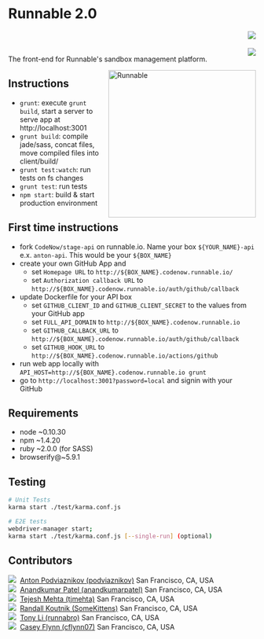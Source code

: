 Runnable 2.0
============

<img src="https://circleci.com/gh/CodeNow/runnable-angular.png?circle-token=979bf08a16049c22ca0f7f7e01cb523ce9dbfcac" align="right">
<br><br>
<a href="https://saucelabs.com/u/runnable">
  <img src="https://saucelabs.com/browser-matrix/runnable.svg?auth=9a8a382b89d804503547b9feda1eb36c" align="right">
</a>

The front-end for Runnable's sandbox management platform.

<img src="http://runnable.com/images/bear-alt.png" title="Runnable" alt="Runnable" align="right" height="300" style="position:relative;z-index:1;">

Instructions
-------------
- `grunt`: execute `grunt build`, start a server to serve app at http://localhost:3001
- `grunt build`: compile jade/sass, concat files, move compiled files into client/build/
- `grunt test:watch`: run tests on fs changes
- `grunt test`: run tests
- `npm start`: build & start production environment


First time instructions
-----------------------
 - fork `CodeNow/stage-api` on runnable.io. Name your box `${YOUR_NAME}-api` e.x. `anton-api`. This would be your `${BOX_NAME}`
 - create your own GitHub App and
    - set `Homepage URL` to `http://${BOX_NAME}.codenow.runnable.io/`
    - set `Authorization callback URL` to `http://${BOX_NAME}.codenow.runnable.io/auth/github/callback`
 - update Dockerfile for your API box
    - set `GITHUB_CLIENT_ID` and `GITHUB_CLIENT_SECRET` to the values from your GitHub app
    - set `FULL_API_DOMAIN` to `http://${BOX_NAME}.codenow.runnable.io`
    - set `GITHUB_CALLBACK_URL` to `http://${BOX_NAME}.codenow.runnable.io/auth/github/callback`
    - set `GITHUB_HOOK_URL` to `http://${BOX_NAME}.codenow.runnable.io/actions/github`
 - run web app locally with `API_HOST=http://${BOX_NAME}.codenow.runnable.io grunt`
 - go to `http://localhost:3001?password=local` and signin with your GitHub

Requirements
------------
- node ~0.10.30
- npm ~1.4.20
- ruby ~2.0.0 (for SASS)
- browserify@~5.9.1

Testing
-------
```bash
# Unit Tests
karma start ./test/karma.conf.js

# E2E tests
webdriver-manager start;
karma start ./test/karma.conf.js [--single-run] (optional)
```

Contributors
------------
<img src="https://avatars1.githubusercontent.com/u/429706?v=3&s=64">&nbsp;
[Anton Podviaznikov (podviaznikov)](https://github.com/podviaznikov)
San Francisco, CA, USA  
<img src="https://s.gravatar.com/avatar/b613d7470bc5eb09b8c73223b4ee8a4e?s=64">&nbsp;
[Anandkumar Patel (anandkumarpatel)](https://github.com/anandkumarpatel)
San Francisco, CA, USA  
<img src="http://www.gravatar.com/avatar/049d9ce7bb813b262d32f6ebe4bb6fe5?s=64">&nbsp;
[Tejesh Mehta (tjmehta)](https://github.com/tjmehta)
San Francisco, CA, USA  
<img src="http://www.gravatar.com/avatar/8f10852a80ca4794f50a304254cb123b?s=64">&nbsp;
[Randall Koutnik (SomeKittens)](https://github.com/SomeKittens)
San Francisco, CA, USA  
<img src="http://www.gravatar.com/avatar/452e4a4c93d2ffba9999b03cea258206?s=64">&nbsp;
[Tony Li (runnabro)](https://github.com/runnabro)
San Francisco, CA, USA  
<img src="http://www.gravatar.com/avatar/fd3c806f94926cbe683f3ddc878ae4d3?s=64">&nbsp;
[Casey Flynn (cflynn07)](https://github.com/cflynn07)
San Francisco, CA, USA  
